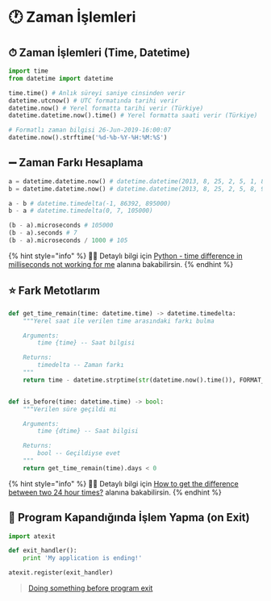 # 🕐 Zaman İşlemleri

## ⏱ Zaman İşlemleri (Time, Datetime)

```python
import time
from datetime import datetime

time.time() # Anlık süreyi saniye cinsinden verir
datetime.utcnow() # UTC formatında tarihi verir
datetime.now() # Yerel formatta tarihi verir (Türkiye)
datetime.datetime.now().time() # Yerel formatta saati verir (Türkiye)

# Formatlı zaman bilgisi 26-Jun-2019-16:00:07
datetime.now().strftime('%d-%b-%Y-%H:%M:%S') 
```

## ➖ Zaman Farkı Hesaplama

```python
a = datetime.datetime.now() # datetime.datetime(2013, 8, 25, 2, 5, 1, 879000)
b = datetime.datetime.now() # datetime.datetime(2013, 8, 25, 2, 5, 8, 984000)

a - b # datetime.timedelta(-1, 86392, 895000)
b - a # datetime.timedelta(0, 7, 105000)

(b - a).microseconds # 105000
(b - a).seconds # 7
(b - a).microseconds / 1000 # 105
```

{% hint style="info" %}
‍🧙‍♂ Detaylı bilgi için [Python - time difference in milliseconds not working for me](https://stackoverflow.com/questions/18426882/python-time-difference-in-milliseconds-not-working-for-me) alanına bakabilirsin.
{% endhint %}

## ⭐ Fark Metotlarım

```python
def get_time_remain(time: datetime.time) -> datetime.timedelta:
	"""Yerel saat ile verilen time arasındaki farkı bulma

	Arguments:
		time {time} -- Saat bilgisi

	Returns:
		timedelta -- Zaman farkı
	"""
	return time - datetime.strptime(str(datetime.now().time()), FORMAT_TIME)


def is_before(time: datetime.time) -> bool:
	"""Verilen süre geçildi mi

	Arguments:
		time {dtime} -- Saat bilgisi

	Returns:
		bool -- Geçildiyse evet
	"""
	return get_time_remain(time).days < 0
```

{% hint style="info" %}
‍🧙‍♂ Detaylı bilgi için [How to get the difference between two 24 hour times?](https://stackoverflow.com/questions/39787787/how-to-get-the-difference-between-two-24-hour-times) alanına bakabilirsin.
{% endhint %}

## 🙇‍ Program Kapandığında İşlem Yapma (on Exit)

```python
import atexit

def exit_handler():
    print 'My application is ending!'

atexit.register(exit_handler)
```

> [Doing something before program exit](https://stackoverflow.com/a/3850271/9770490)
